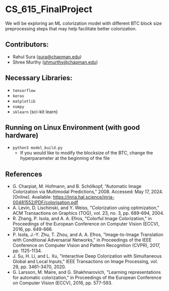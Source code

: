 # CS_615_FinalProject
We will be exploring an ML colorization model with different BTC block size preprocessing steps that may help facilitate better colorization.

## Contributors:
- Rahul Sura (sura@chapman.edu)
- Shree Murthy (shmurthy@chapman.edu)

## Necessary Libraries:
- `tensorflow`
- `keras`
- `matplotlib`
- `numpy`
- `sklearn` (sci-kit learn)

## Running on Linux Environment (with good hardware)
- `python3 model_build.py`
    - If you would like to modify the blocksize of the BTC, change the hyperparameter at the beginning of the file

## References
- G. Charpiat, M. Hofmann, and B. Schölkopf, “Automatic Image Colorization via Multimodal Predictions,” 2008. Accessed: May 17, 2024. [Online]. Available: https://inria.hal.science/inria-00481552/PDF/colorisation.pdf
- A. Levin, D. Lischinski, and Y. Weiss, "Colorization using optimization," ACM Transactions on Graphics (TOG), vol. 23, no. 3, pp. 689-694, 2004.
- R. Zhang, P. Isola, and A. A. Efros, "Colorful Image Colorization," in Proceedings of the European Conference on Computer Vision (ECCV), 2016, pp. 649-666.
- P. Isola, J.-Y. Zhu, T. Zhou, and A. A. Efros, "Image-to-Image Translation with Conditional Adversarial Networks," in Proceedings of the IEEE Conference on Computer Vision and Pattern Recognition (CVPR), 2017, pp. 1125-1134.
- J. Su, H. Li, and L. Xu, "Interactive Deep Colorization with Simultaneous Global and Local Inputs," IEEE Transactions on Image Processing, vol. 29, pp. 3461-3470, 2020.
- G. Larsson, M. Maire, and G. Shakhnarovich, "Learning representations for automatic colorization," in Proceedings of the European Conference on Computer Vision (ECCV), 2016, pp. 577-593.
